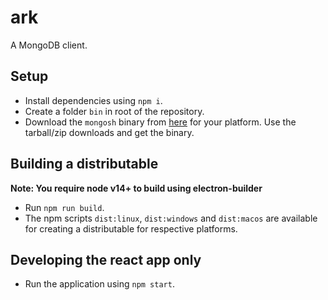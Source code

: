 # ark

A MongoDB client.

## Setup

* Install dependencies using `npm i`.
* Create a folder `bin` in root of the repository.
* Download the `mongosh` binary from [here](https://www.mongodb.com/try/download/shell) for your platform. Use the tarball/zip downloads and get the binary.

## Building a distributable

**Note: You require node v14+ to build using electron-builder**

* Run `npm run build`.
* The npm scripts `dist:linux`, `dist:windows` and `dist:macos` are available for creating a distributable for respective platforms.

## Developing the react app only
* Run the application using `npm start`.
